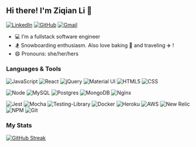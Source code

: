 ## Hi there! I'm Ziqian Li 👋
<!-- <h3 align="center">A passionate full stack developer </h3> -->
[![LinkedIn](https://img.shields.io/badge/ziqianli%20-%230077B5.svg?&style=flat-square&logo=linkedin&logoColor=white&link=https://www.linkedin.com/in/whitelisab/)](https://www.linkedin.com/in/ziqianli1992)
[![GitHub](https://img.shields.io/badge/ziqianli%20-%23121011.svg?&style=flat-square&logo=github&logoColor=white&link=https://github.com/whitelisab)](https://github.com/zxl3269117)
[![Gmail](https://img.shields.io/badge/ziqianli%20-%23D14836.svg?&style=flat-square&logo=gmail&logoColor=white&link=mailto:whitelisab@gmail.com)](mailto:zxl239@case.edu)

- 💻 I’m a fullstack software engineer
- 🏂 Snowboarding enthusiasm. Also love baking 🍪  and traveling ✈️ !
- 😄 Pronouns: she/her/hers

### Languages & Tools
![JavaScript](https://img.shields.io/badge/Javascript-%23323330.svg?style=flat-square&logo=javascript&logoColor=%23F7DF1E)
![React](https://img.shields.io/badge/React-%2320232a.svg?style=flat-square&logo=react&logoColor=%2361DAFB)
![jQuery](https://img.shields.io/badge/jquery-%230769AD.svg?style=flat-square&logo=jquery&logoColor=white)
![Material UI](https://img.shields.io/badge/-Material%20UI-%2320232a.svg?logo=mui&logoColor=#007FFF&style=flat-square)
![HTML5](https://img.shields.io/badge/html5-%23E34F26.svg?style=flat-squre&logo=html5&logoColor=white)
![CSS](https://img.shields.io/badge/CSS3-%231572B6.svg?&style=flat-square&logo=css3&logoColor=#1572B6)

![Node](https://img.shields.io/badge/Node.js%20-%2343853D.svg?&style=flat-square&logo=node.js&logoColor=white)
![MySQL](https://img.shields.io/badge/MySQL-%2300f.svg?&style=flat-square&logo=mysql&logoColor=white)
![Postgres](https://img.shields.io/badge/postgres-%23316192.svg?style=flat-square&logo=postgresql&logoColor=white)
![MongoDB](https://img.shields.io/badge/MongoDB-%234ea94b.svg?&style=flat-square&logo=mongodb&logoColor=white)
![Nginx](https://img.shields.io/badge/nginx-%23009639.svg?style=flat-square&logo=nginx&logoColor=white)

![Jest](https://img.shields.io/badge/Jest%20-%23C21325.svg?&style=flat-square&logo=Jest&logoColor=white)
![Mocha](https://img.shields.io/badge/-mocha-%238D6748?style=flat-square&logo=mocha&logoColor=white)
![Testing-Library](https://img.shields.io/badge/-TestingLibrary-%23E33332?style=flat-square&logo=testing-library&logoColor=white)
![Docker](https://img.shields.io/badge/docker-%230db7ed.svg?style=flat-square&logo=docker&logoColor=white)
![Heroku](https://img.shields.io/badge/heroku-%23430098.svg?style=flat-square&logo=heroku&logoColor=white)
![AWS](https://img.shields.io/badge/AWS-%23FF9900.svg?style=flat-square&logo=amazon-aws&logoColor=white)
![New Relic](https://img.shields.io/badge/New%20Relic-%23F05033.svg?style=flat-square&logo=New%20Relic&logoColor=#008C99)
![NPM](https://img.shields.io/badge/NPM-%23000000.svg?style=flat-square&logo=npm&logoColor=white)
![Git](https://img.shields.io/badge/git-%23F05033.svg?style=flat-square&logo=git&logoColor=white)

<!-- [![Ziqian Li's GitHub stats](https://github-readme-stats.vercel.app/api?username=zxl3269117&count_private=true)](https://github.com/anuraghazra/github-readme-stats) -->
### My Stats
[![GitHub Streak](https://github-readme-streak-stats.herokuapp.com/?user=xuxiaqing2011)](https://git.io/streak-stats)

<!-- [![Top Langs](https://github-readme-stats.vercel.app/api/top-langs/?username=zxl3269117&layout=compact)](https://github.com/anuraghazra/github-readme-stats) -->


<!---
zxl3269117/zxl3269117 is a ✨ special ✨ repository because its `README.md` (this file) appears on your GitHub profile.
You can click the Preview link to take a look at your changes.
--->
